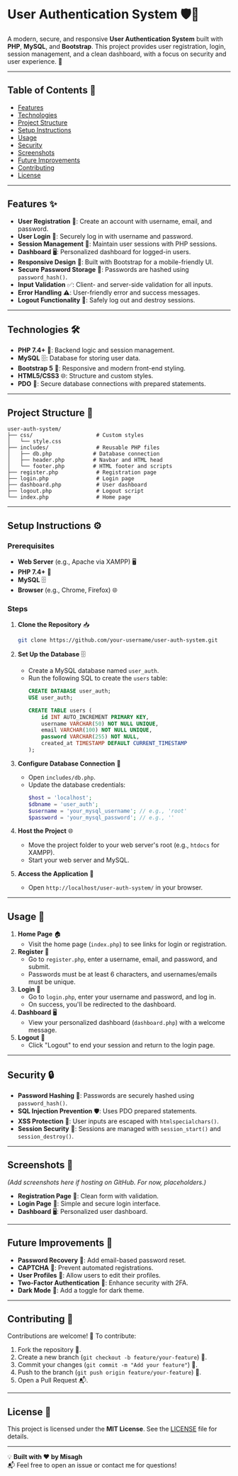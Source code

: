 # User Authentication System 🛡️🔐

A modern, secure, and responsive **User Authentication System** built with **PHP**, **MySQL**, and **Bootstrap**. This project provides user registration, login, session management, and a clean dashboard, with a focus on security and user experience. 🚀

---

## Table of Contents 📑
- [Features](#features-✨)
- [Technologies](#technologies-🛠️)
- [Project Structure](#project-structure-📂)
- [Setup Instructions](#setup-instructions-⚙️)
- [Usage](#usage-📖)
- [Security](#security-🔒)
- [Screenshots](#screenshots-📸)
- [Future Improvements](#future-improvements-🌟)
- [Contributing](#contributing-🤝)
- [License](#license-📜)

---

## Features ✨
- **User Registration** 📝: Create an account with username, email, and password.
- **User Login** 🔑: Securely log in with username and password.
- **Session Management** 🔗: Maintain user sessions with PHP sessions.
- **Dashboard** 🖥️: Personalized dashboard for logged-in users.
- **Responsive Design** 📱: Built with Bootstrap for a mobile-friendly UI.
- **Secure Password Storage** 🔐: Passwords are hashed using `password_hash()`.
- **Input Validation** ✅: Client- and server-side validation for all inputs.
- **Error Handling** ⚠️: User-friendly error and success messages.
- **Logout Functionality** 🚪: Safely log out and destroy sessions.

---

## Technologies 🛠️
- **PHP 7.4+** 🐘: Backend logic and session management.
- **MySQL** 🗄️: Database for storing user data.
- **Bootstrap 5** 🎨: Responsive and modern front-end styling.
- **HTML5/CSS3** 🌐: Structure and custom styles.
- **PDO** 🔗: Secure database connections with prepared statements.

---

## Project Structure 📂
```
user-auth-system/
├── css/                    # Custom styles
│   └── style.css
├── includes/               # Reusable PHP files
│   ├── db.php             # Database connection
│   ├── header.php         # Navbar and HTML head
│   └── footer.php         # HTML footer and scripts
├── register.php            # Registration page
├── login.php               # Login page
├── dashboard.php           # User dashboard
├── logout.php              # Logout script
└── index.php               # Home page
```

---

## Setup Instructions ⚙️

### Prerequisites
- **Web Server** (e.g., Apache via XAMPP) 🖥️
- **PHP 7.4+** 🐘
- **MySQL** 🗄️
- **Browser** (e.g., Chrome, Firefox) 🌐

### Steps
1. **Clone the Repository** 📥
   ```bash
   git clone https://github.com/your-username/user-auth-system.git
   ```

2. **Set Up the Database** 🗄️
   - Create a MySQL database named `user_auth`.
   - Run the following SQL to create the `users` table:
     ```sql
     CREATE DATABASE user_auth;
     USE user_auth;

     CREATE TABLE users (
         id INT AUTO_INCREMENT PRIMARY KEY,
         username VARCHAR(50) NOT NULL UNIQUE,
         email VARCHAR(100) NOT NULL UNIQUE,
         password VARCHAR(255) NOT NULL,
         created_at TIMESTAMP DEFAULT CURRENT_TIMESTAMP
     );
     ```

3. **Configure Database Connection** 🔗
   - Open `includes/db.php`.
   - Update the database credentials:
     ```php
     $host = 'localhost';
     $dbname = 'user_auth';
     $username = 'your_mysql_username'; // e.g., 'root'
     $password = 'your_mysql_password'; // e.g., ''
     ```

4. **Host the Project** 🌐
   - Move the project folder to your web server's root (e.g., `htdocs` for XAMPP).
   - Start your web server and MySQL.

5. **Access the Application** 🚀
   - Open `http://localhost/user-auth-system/` in your browser.

---

## Usage 📖
1. **Home Page** 🏠
   - Visit the home page (`index.php`) to see links for login or registration.
2. **Register** 📝
   - Go to `register.php`, enter a username, email, and password, and submit.
   - Passwords must be at least 6 characters, and usernames/emails must be unique.
3. **Login** 🔑
   - Go to `login.php`, enter your username and password, and log in.
   - On success, you'll be redirected to the dashboard.
4. **Dashboard** 🖥️
   - View your personalized dashboard (`dashboard.php`) with a welcome message.
5. **Logout** 🚪
   - Click "Logout" to end your session and return to the login page.

---

## Security 🔒
- **Password Hashing** 🔐: Passwords are securely hashed using `password_hash()`.
- **SQL Injection Prevention** 🛡️: Uses PDO prepared statements.
- **XSS Protection** 🚫: User inputs are escaped with `htmlspecialchars()`.
- **Session Security** 🔗: Sessions are managed with `session_start()` and `session_destroy()`.

---

## Screenshots 📸
*(Add screenshots here if hosting on GitHub. For now, placeholders.)*
- **Registration Page** 📝: Clean form with validation.
- **Login Page** 🔑: Simple and secure login interface.
- **Dashboard** 🖥️: Personalized user dashboard.

---

## Future Improvements 🌟
- **Password Recovery** 📧: Add email-based password reset.
- **CAPTCHA** 🤖: Prevent automated registrations.
- **User Profiles** 👤: Allow users to edit their profiles.
- **Two-Factor Authentication** 🔐: Enhance security with 2FA.
- **Dark Mode** 🌙: Add a toggle for dark theme.

---

## Contributing 🤝
Contributions are welcome! 🙌 To contribute:
1. Fork the repository 🍴.
2. Create a new branch (`git checkout -b feature/your-feature`) 🌿.
3. Commit your changes (`git commit -m "Add your feature"`) 💾.
4. Push to the branch (`git push origin feature/your-feature`) 🚀.
5. Open a Pull Request 📬.

---

## License 📜
This project is licensed under the **MIT License**. See the [LICENSE](LICENSE) file for details.

---

💡 **Built with ❤️ by Misagh**  
📬 Feel free to open an issue or contact me for questions!  
